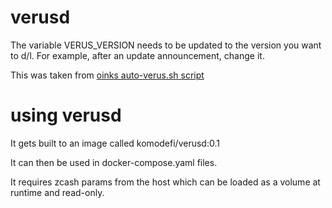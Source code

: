 # verusd

The variable VERUS_VERSION needs to be updated to the version you want to d/l. For example, after an update announcement, change it.

This was taken from [oinks auto-verus.sh script](https://github.com/Oink70/Verus-CLI-tools/blob/main/auto-verus.sh)

# using verusd
It gets built to an image called komodefi/verusd:0.1

It can then be used in docker-compose.yaml files.

It requires zcash params from the host which can be loaded as a volume at runtime and read-only.
